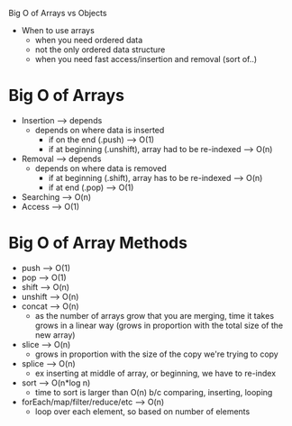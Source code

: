Big O of Arrays vs Objects

- When to use arrays
  - when you need ordered data
  - not the only ordered data structure
  - when you need fast access/insertion and removal (sort of..)

# Big O of Arrays

- Insertion --> depends
  - depends on where data is inserted
    - if on the end (.push) --> O(1)
    - if at beginning (.unshift), array had to be re-indexed --> O(n)
- Removal --> depends
  - depends on where data is removed
    - if at beginning (.shift), array has to be re-indexed --> O(n)
    - if at end (.pop) --> O(1)
- Searching --> O(n)
- Access --> O(1)

# Big O of Array Methods

- push --> O(1)
- pop --> O(1)
- shift --> O(n)
- unshift --> O(n)
- concat --> O(n)
  - as the number of arrays grow that you are merging, time it takes grows in a linear way (grows in proportion with the total size of the new array)
- slice --> O(n)
  - grows in proportion with the size of the copy we're trying to copy
- splice --> O(n)
  - ex inserting at middle of array, or beginning, we have to re-index
- sort --> O(n\*log n)
  - time to sort is larger than O(n) b/c comparing, inserting, looping
- forEach/map/filter/reduce/etc --> O(n)
  - loop over each element, so based on number of elements

